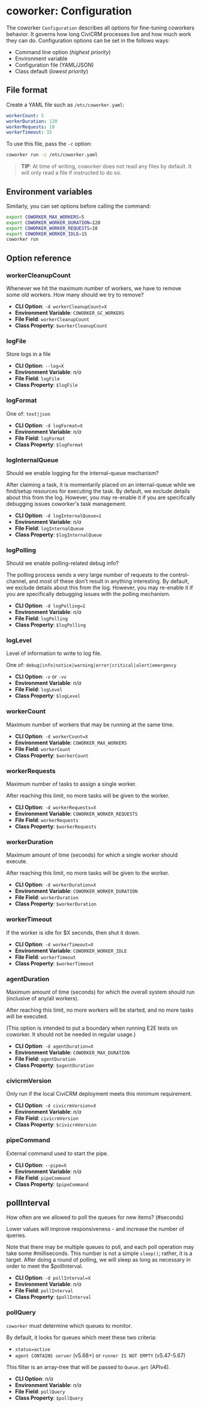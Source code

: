# coworker: Configuration

The coworker `Configuration` describes all options for fine-tuning coworkers behavior. It governs how long
CiviCRM processes live and how much work they can do. Configuration options can be set in the follows ways:

* Command line option (*highest priority*)
* Environment variable
* Configuration file (YAML/JSON)
* Class default (*lowest priority*)

## File format

Create a YAML file such as `/etc/coworker.yaml`:

```yaml
workerCount: 5
workerDuration: 120
workerRequests: 10
workerTimeout: 15
```

To use this file, pass the `-c` option:

```bash
coworker run -c /etc/coworker.yaml
```

> __TIP__: At time of writing, coworker does not read any files by default. It will only read a file if instructed to do so.

## Environment variables

Similarly, you can set options before calling the command:

```bash
export COWORKER_MAX_WORKERS=5
export COWORKER_WORKER_DURATION=120
export COWORKER_WORKER_REQUESTS=10
export COWORKER_WORKER_IDLE=15
coworker run
```

## Option reference

### workerCleanupCount

Whenever we hit the maximum number of workers, we have to remove some old workers. How many should we try to remove?

* __CLI Option__: `-d workerCleanupCount=X`
* __Environment Variable__: `COWORKER_GC_WORKERS`
* __File Field__: `workerCleanupCount`
* __Class Property__: `$workerCleanupCount`

### logFile

Store logs in a file

* __CLI Option__: `--log=X`
* __Environment Variable__: _n/a_
* __File Field__: `logFile`
* __Class Property__: `$logFile`

### logFormat

One of: `text|json`

* __CLI Option__: `-d logFormat=X`
* __Environment Variable__: _n/a_
* __File Field__: `logFormat`
* __Class Property__: `$logFormat`

### logInternalQueue

Should we enable logging for the internal-queue mechanism?

After claiming a task, it is momentarily placed on an internal-queue while we find/setup resources for executing the
task. By default, we exclude details about this from the log. However, you may re-enable it if you are specifically
debugging issues coworker's task management.

* __CLI Option__: `-d logInternalQueue=1`
* __Environment Variable__: _n/a_
* __File Field__: `logInternalQueue`
* __Class Property__: `$logInternalQueue`

### logPolling

Should we enable polling-related debug info?

The polling process sends a very large number of requests to the control-channel, and most of these don't result in
anything interesting. By default, we exclude details about this from the log. However, you may re-enable it if you are
specifically debugging issues with the polling mechanism.

* __CLI Option__: `-d logPolling=1`
* __Environment Variable__: _n/a_
* __File Field__: `logPolling`
* __Class Property__: `$logPolling`

### logLevel

Level of information to write to log file.

One of: `debug|info|notice|warning|error|critical|alert|emergency`

* __CLI Option__: `-v` or `-vv`
* __Environment Variable__: _n/a_
* __File Field__: `logLevel`
* __Class Property__: `$logLevel`


### workerCount

Maximum number of workers that may be running at the same time.

* __CLI Option__: `-d workerCount=X`
* __Environment Variable__: `COWORKER_MAX_WORKERS`
* __File Field__: `workerCount`
* __Class Property__: `$workerCount	`

### workerRequests

Maximum number of tasks to assign a single worker.

After reaching this limit, no more tasks will be given to the worker.

* __CLI Option__: `-d workerRequests=X`
* __Environment Variable__: `COWORKER_WORKER_REQUESTS`
* __File Field__: `workerRequests`
* __Class Property__: `$workerRequests`

### workerDuration

Maximum amount of time (seconds) for which a single worker should execute.

After reaching this limit, no more tasks will be given to the worker.

* __CLI Option__: `-d workerDuration=X`
* __Environment Variable__: `COWORKER_WORKER_DURATION`
* __File Field__: `workerDuration`
* __Class Property__: `$workerDuration`

### workerTimeout

If the worker is idle for $X seconds, then shut it down.

* __CLI Option__: `-d workerTimeout=X`
* __Environment Variable__: `COWORKER_WORKER_IDLE`
* __File Field__: `workerTimeout`
* __Class Property__: `$workerTimeout`

### agentDuration

Maximum amount of time (seconds) for which the overall system should run (inclusive of any/all workers).

After reaching this limit, no more workers will be started, and no more tasks will be executed.

(This option is intended to put a boundary when running E2E tests on coworker. It should not be needed in regular usage.)

* __CLI Option__: `-d agentDuration=X`
* __Environment Variable__: `COWORKER_MAX_DURATION`
* __File Field__: `agentDuration`
* __Class Property__: `$agentDuration`

### civicrmVersion

Only run if the local CiviCRM deployment meets this minimum requirement.

* __CLI Option__: `-d civicrmVersion=X`
* __Environment Variable__: _n/a_
* __File Field__: `civicrmVersion`
* __Class Property__: `$civicrmVersion`

### pipeCommand

External command used to start the pipe.

* __CLI Option__: `--pipe=X`
* __Environment Variable__: _n/a_
* __File Field__: `pipeCommand`
* __Class Property__: `$pipeCommand`

## pollInterval

How often are we allowed to poll the queues for new items? (#seconds)

Lower values will improve responsiveness - and increase the number of queries.

Note that there may be multiple queues to poll, and each poll operation may take
some #milliseconds. This number is not a simple `sleep()`; rather, it is a target.
After doing a round of polling, we will sleep as long as necessary in
order to meet the $pollInterval.

* __CLI Option__: `-d pollInterval=X`
* __Environment Variable__: _n/a_
* __File Field__: `pollInterval`
* __Class Property__: `$pollInterval`

### pollQuery

`coworker` must determine which queues to monitor.

By default, it looks for queues which meet these two criteria:

* `status=active`
* `agent CONTAINS server` (v5.68+) or `runner IS NOT EMPTY` (v5.47-5.67)

This filter is an array-tree that will be passed to `Queue.get` (APIv4).

* __CLI Option__: _n/a_
* __Environment Variable__: _n/a_
* __File Field__: `pollQuery`
* __Class Property__: `$pollQuery`
